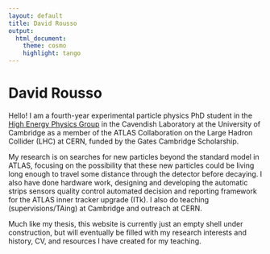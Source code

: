 ```yaml
---
layout: default
title: David Rousso
output:
  html_document:
    theme: cosmo
    highlight: tango
---
```


# David Rousso

Hello! I am a fourth-year experimental particle physics PhD student in the [High Energy Physics Group](https://www.hep.phy.cam.ac.uk) in the Cavendish Laboratory at the University of Cambridge as a member of the ATLAS Collaboration on the Large Hadron Collider (LHC) at CERN, funded by the Gates Cambridge Scholarship.

My research is on searches for new particles beyond the standard model in ATLAS, focusing on the possibility that these new particles could be living long enough to travel some distance through the detector before decaying. I also have done hardware work, designing and developing the automatic strips sensors quality control automated decision and reporting framework for the ATLAS inner tracker upgrade (ITk). I also do teaching (supervisions/TAing) at Cambridge and outreach at CERN.

Much like my thesis, this website is currently just an empty shell under construction, but will eventually be filled with my research interests and history, CV, and resources I have created for my teaching. 

